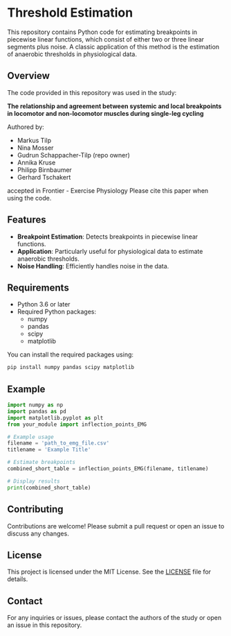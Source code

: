 # Threshold Estimation

This repository contains Python code for estimating breakpoints in piecewise linear functions, which consist of either two or three linear segments plus noise. A classic application of this method is the estimation of anaerobic thresholds in physiological data.

## Overview

The code provided in this repository was used in the study:

**The relationship and agreement between systemic and local breakpoints in locomotor and non-locomotor muscles during single-leg cycling**

Authored by:
- Markus Tilp
- Nina Mosser
- Gudrun Schappacher-Tilp (repo owner)
- Annika Kruse
- Philipp Birnbaumer
- Gerhard Tschakert

accepted in Frontier - Exercise Physiology
Please cite this paper when using the code.

## Features

- **Breakpoint Estimation**: Detects breakpoints in piecewise linear functions.
- **Application**: Particularly useful for physiological data to estimate anaerobic thresholds.
- **Noise Handling**: Efficiently handles noise in the data.

## Requirements

- Python 3.6 or later
- Required Python packages:
  - numpy
  - pandas
  - scipy
  - matplotlib

You can install the required packages using:

```bash
pip install numpy pandas scipy matplotlib
```

## Example

```python
import numpy as np
import pandas as pd
import matplotlib.pyplot as plt
from your_module import inflection_points_EMG

# Example usage
filename = 'path_to_emg_file.csv'
titlename = 'Example Title'

# Estimate breakpoints
combined_short_table = inflection_points_EMG(filename, titlename)

# Display results
print(combined_short_table)
```

## Contributing

Contributions are welcome! Please submit a pull request or open an issue to discuss any changes.

## License

This project is licensed under the MIT License. See the [LICENSE](https://opensource.org/license/mit) file for details.

## Contact

For any inquiries or issues, please contact the authors of the study or open an issue in this repository.
